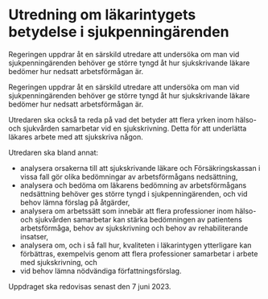 # Utredning om läkarintygets betydelse i sjukpenningärenden

Regeringen uppdrar åt en särskild utredare att undersöka om man vid sjukpenningärenden behöver ge större tyngd åt hur sjukskrivande läkare bedömer hur nedsatt arbetsförmågan är.

Regeringen uppdrar åt en särskild utredare att undersöka om man vid sjukpenningärenden behöver ge större tyngd åt hur sjukskrivande läkare bedömer hur nedsatt arbetsförmågan är.

Utredaren ska också ta reda på vad det betyder att flera yrken inom hälso- och sjukvården samarbetar vid en sjukskrivning. Detta för att underlätta läkares arbete med att sjukskriva någon.

Utredaren ska bland annat:

* analysera orsakerna till att sjukskrivande läkare och Försäkringskassan i vissa fall gör olika bedömningar av arbetsförmågans nedsättning,
* analysera och bedöma om läkarens bedömning av arbetsförmågans nedsättning behöver ges större tyngd i sjukpenningärenden, och vid behov lämna förslag på åtgärder,
* analysera om arbetssätt som innebär att flera professioner inom hälso-och sjukvården samarbetar kan stärka bedömningen av patientens arbetsförmåga, behov av sjukskrivning och behov av rehabiliterande insatser,
* analysera om, och i så fall hur, kvaliteten i läkarintygen ytterligare kan förbättras, exempelvis genom att flera professioner samarbetar i arbete med sjukskrivning, och
* vid behov lämna nödvändiga författningsförslag.

Uppdraget ska redovisas senast den 7 juni 2023.
